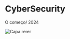 # CyberSecurity
O começo/ 2024

![Capa](https://kryptus.com/wp-content/uploads/2023/08/criptografia-ponta-a-ponta.jpg)
rerer